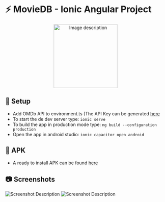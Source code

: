 # :zap: MovieDB - Ionic Angular Project
<p align="center">
  <img src="https://i.ibb.co/ZKS09Fd/tv.png" alt="Image description" width="200">
</p>

 ## :floppy_disk: Setup

* Add OMDb API to environment.ts (The API Key can be generated [here](https://www.omdbapi.com/)
* To start the de dev server type: `ionic serve`
* To build the app in production mode type: `ng build --configuration production`
* Open the app in android studio: `ionic capacitor open android`

## :iphone: APK

* A ready to install APK can be found [here](https://github.com/Iulian-U/MovieDB/tree/main/other)

## :camera: Screenshots

![Screenshot Description](https://i.ibb.co/0r6Tzj0/Screenshot-2023-05-31-101512.png)
![Screenshot Description](https://i.ibb.co/Sr1rY2h/Screenshot-2023-05-31-101528.png)
